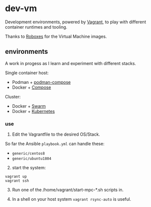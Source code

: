 # dev-vm

Development environments, powered by [Vagrant](https://www.vagrantup.com/), to play with different container runtimes and tooling.

Thanks to [Roboxes](https://roboxes.org/) for the Virtual Machine images.


## environments

A work in progess as I learn and experiment with different stacks.

Single container host:

* Podman + [podman-compose](https://github.com/containers/podman-compose)
* Docker + [Compose](https://docs.docker.com/compose/)

Cluster:

* Docker + [Swarm](https://docs.docker.com/engine/swarm/)
* Docker + [Kubernetes](https://kubernetes.io/)


### use

1) Edit the Vagrantfile to the desired OS/Stack. 

So far the Ansible `playbook.yml` can handle these:

* `generic/centos8`
* `generic/ubuntu1804`

2) start the system:

```
vagrant up
vagrant ssh
```

3) Run one of the /home/vagrant/start-mpc-*.sh scripts in.

3) In a shell on your host system `vagrant rsync-auto` is useful.
